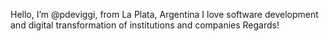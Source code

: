 Hello, I’m @pdeviggi, from La Plata, Argentina
I love software development and digital transformation of institutions and companies
Regards!

<!---
pdeviggi/pdeviggi is a ✨ special ✨ repository because its `README.md` (this file) appears on your GitHub profile.
You can click the Preview link to take a look at your changes.
--->
